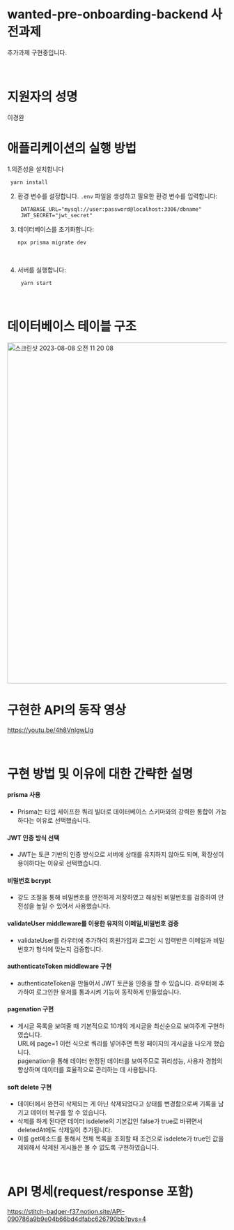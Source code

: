 # wanted-pre-onboarding-backend 사전과제
추가과제 구현중입니다.

</br>

# 지원자의 성명

이경완
</br>

# 애플리케이션의 실행 방법 

1.의존성을 설치합니다
   
   ```
    yarn install
   ```
   
    
2. 환경 변수를 설정합니다. `.env` 파일을 생성하고 필요한 환경 변수를 입력합니다:

   ```
    DATABASE_URL="mysql://user:password@localhost:3306/dbname"
    JWT_SECRET="jwt_secret"
   ```
    
4. 데이터베이스를 초기화합니다:
    ```
    npx prisma migrate dev
    ```
    </br>
    
5. 서버를 실행합니다:
   ``` 
    yarn start
   ``` 
    
</br>

# 데이터베이스 테이블 구조
<img width="781" alt="스크린샷 2023-08-08 오전 11 20 08" src="https://github.com/gyungwan/wanted-pre-onboarding-backend/assets/113571059/9eb8254c-c7e5-4fc8-9ad4-e8f231c9e495">

</br>

# 구현한 API의 동작 영상 
https://youtu.be/4h8VnlgwLlg

</br>

# 구현 방법 및 이유에 대한 간략한 설명

#### prisma 사용 
  - Prisma는 타입 세이프한 쿼리 빌더로 데이터베이스 스키마와의 강력한 통합이 가능하다는 이유로 선택했습니다.

#### JWT 인증 방식 선택 
  - JWT는 토큰 기반의 인증 방식으로 서버에 상태를 유지하지 않아도 되며, 확장성이 용이하다는 이유로 선택했습니다.

#### 비밀번호 bcrypt
  - 강도 조절을 통해 비밀번호를 안전하게 저장하였고 해싱된 비밀번호를 검증하여 안전성을 높일 수 있어서 사용했습니다. 

#### validateUser middleware를 이용한 유저의 이메일,비밀번호 검증
  - validateUser를 라우터에 추가하여 회원가입과 로그인 시 입력받은 이메일과 비밀번호가 형식에 맞는지 검증합니다.

#### authenticateToken middleware 구현
   - authenticateToken을 만들어서 JWT 토큰을 인증을 할 수 있습니다. 라우터에 추가하여 로그인한 유저를 통과시켜 기능이 동작하게 만들었습니다.
   
#### pagenation 구현  
 - 게시글 목록을 보여줄 때 기본적으로 10개의 게시글을 최신순으로 보여주게 구현하였습니다. </br>
   URL에 page=1 이런 식으로 쿼리를 넣어주면 특정 페이지의 게시글을 나오게 했습니다.  </br>
   pagenation을 통해 데이터 한정된 데이터를 보여주므로 쿼리성능, 사용자 경험의 향상하며 데이터를 효율적으로 관리하는 데 사용됩니다.
   
#### soft delete 구현
 - 데이터에서 완전히 삭제되는 게 아닌 삭제되었다고 상태를 변경함으로써 기록을 남기고 데이터 복구를 할 수 있습니다.
  - 삭제를 하게 된다면 데이터 isdelete의 기본값인 false가 true로 바뀌면서 deletedAt에도 삭제일이 추가됩니다.
  - 이를 get메소드를 통해서 전체 목록을 조회할 때 조건으로 isdelete가 true인 값을 제외해서 삭제된 게시들은 볼 수 없도록 구현하였습니다.   

</br>

# API 명세(request/response 포함)
https://stitch-badger-f37.notion.site/API-090786a9b9e04b66bd4dfabc626790bb?pvs=4
